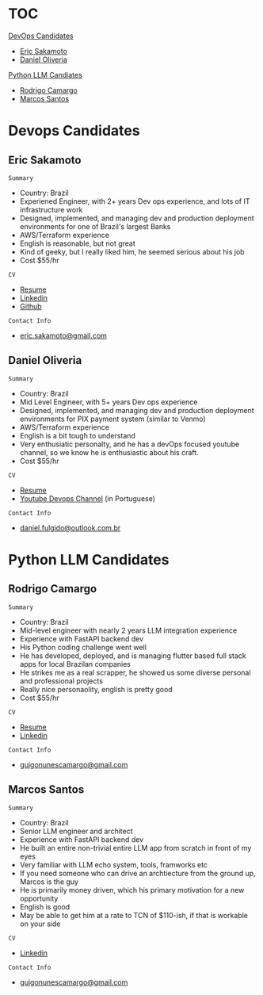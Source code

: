 # TOC

[DevOps Candidates](#devops-candidates)
  - [Eric Sakamoto](#eric-sakamoto)
  - [Daniel Oliveria](#daniel-olivera)

[Python LLM Candiates](#python-llm-candidates)
  - [Rodrigo Camargo](#rodrigo-camargo)
  - [Marcos Santos](#marcos-santos)

# Devops Candidates


## Eric Sakamoto

`Summary`
* Country: Brazil
* Experiened Engineer, with 2+ years Dev ops experience, and lots of IT infrastructure work
* Designed, implemented, and managing dev and production deployment environments for one of Brazil's largest Banks
* AWS/Terraform experience
* English is reasonable, but not great
* Kind of geeky, but I really liked him, he seemed serious about his job
* Cost $55/hr

`CV`
* [Resume](https://github.com/SteveAtSentosa/tcn-recruiting/blob/master/resumes/sentosa-resume-devops-Eric-Sakamoto.pdf)
* [Linkedin](https://www.linkedin.com/in/eric-sakamoto-b23a381)
* [Github](https://github.com/ericsakamoto)

`Contact Info`
* eric.sakamoto@gmail.com

## Daniel Oliveria

`Summary`
* Country: Brazil
* Mid Level Engineer, with 5+ years Dev ops experience
* Designed, implemented, and managing dev and production deployment environments for PIX payment system (similar to Venmo)
* AWS/Terraform experience
* English is a bit tough to understand
* Very enthusiatic personalty, and he has a devOps focused youtube channel, so we know he is enthusiastic about his craft.
* Cost $55/hr

`CV`
* [Resume](https://github.com/SteveAtSentosa/tcn-recruiting/blob/master/resumes/sentosa-resume-devops-Daniel-Oliveria.pdf)
* [Youtube Devops Channel](https://www.youtube.com/@DevOpsnaInfra) (in Portuguese)

`Contact Info`
* daniel.fulgido@outlook.com.br


# Python LLM Candidates

## Rodrigo Camargo

`Summary`
* Country: Brazil
* Mid-level engineer with nearly 2 years LLM integration experience
* Experience with FastAPI backend dev
* His Python coding challenge went well
* He has developed, deployed, and is managing flutter based full stack apps for local Brazilan companies
* He strikes me as a real scrapper, he showed us some diverse personal and professional projects
* Really nice personaolity, english is pretty good
* Cost $55/hr

`CV`
* [Resume](https://github.com/SteveAtSentosa/tcn-recruiting/blob/master/resumes/sentosa-resume-py-llm-Rodrigo-Camargo.pdf)
* [Linkedin](https://www.linkedin.com/in/rodrigoncamargo/)

`Contact Info`
* guigonunescamargo@gmail.com


## Marcos Santos

`Summary`
* Country: Brazil
* Senior LLM engineer and architect
* Experience with FastAPI backend dev
* He built an entire non-trivial entire LLM app from scratch in front of my eyes
* Very familiar with LLM echo system, tools, framworks etc
* If you need someone who can drive an archtiecture from the ground up, Marcos is the guy
* He is primarily money driven, which his primary motivation for a new opportunity
* English is good
* May be able to get him at a rate to TCN of $110-ish, if that is workable on your side

`CV`

* [Linkedin](https://www.linkedin.com/in/marcosnataqs/)

`Contact Info`
* guigonunescamargo@gmail.com



